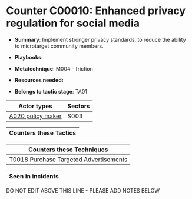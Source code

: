 # Counter C00010: Enhanced privacy regulation for social media

* **Summary**: Implement stronger privacy standards, to reduce the ability to microtarget community members. 

* **Playbooks**: 

* **Metatechnique**: M004 - friction

* **Resources needed:** 

* **Belongs to tactic stage**: TA01


| Actor types | Sectors |
| ----------- | ------- |
| [A020 policy maker](../generated_pages/actortypes/A020.md) | S003 |



| Counters these Tactics |
| ---------------------- |



| Counters these Techniques |
| ------------------------- |
| [T0018 Purchase Targeted Advertisements](../generated_pages/techniques/T0018.md) |



| Seen in incidents |
| ----------------- |


DO NOT EDIT ABOVE THIS LINE - PLEASE ADD NOTES BELOW